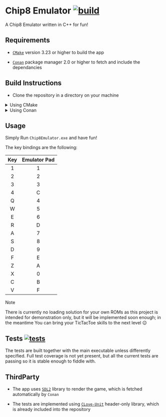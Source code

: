 # Chip8 Emulator [![build](https://github.com/DC20-dev/Chip8Emulator/actions/workflows/build.yml/badge.svg)](https://github.com/DC20-dev/Chip8Emulator/actions/workflows/build.yml)

A Chip8 Emulator written in C++  for fun!

## Requirements

* [`CMake`](https://cmake.org) version 3.23 or higher to build the app

* [`Conan`](https://conan.io/) package manager 2.0 or higher to fetch and include the dependancies

## Build Instructions

* Clone the repository in a directory on your machine

<details>

<summary>Using CMake</summary>

* Run ```conan install . --profile={your preferred conan profile}```

* Run `CMake` build system generation by either using editor features or by running ```cmake -B"./build"```

* Build the executable using the editor features or by running ```cmake --build "./build"```

</details>

<details>

<summary>Using Conan</summary>

* Run ```conan build . -pr={your preferred conan profile}```

</details>

## Usage

Simply Run `Chip8Emulator.exe` and have fun!

The key bindings are the following:

| Key | Emulator Pad |
| :----: | :-----: |
| 1 | 1 |
| 2 | 2 |
| 3 | 3 |
| 4 | C |
| Q | 4 |
| W | 5 |
| E | 6 |
| R | D |
| A | 7 |
| S | 8 |
| D | 9 |
| F | E |
| Z | A |
| X | 0 |
| C | B |
| V | F |

> [!NOTE]
> There is currently no loading solution for your own ROMs as this project is intended for demonstration only, but it will be implemented soon enough;
in the meantime You can bring your TicTacToe skills to the next level :wink:

## Tests [![tests](https://github.com/DC20-dev/Chip8Emulator/actions/workflows/tests.yml/badge.svg)](https://github.com/DC20-dev/Chip8Emulator/actions/workflows/tests.yml)

The tests are built together with the main executable unless differently specified.
Full test coverage is not yet present, but all the current tests are passing so it is stable enough to fiddle with.

## ThirdParty

* The app uses [`SDL2`](https://github.com/libsdl-org/SDL) library to render the game, which is fetched automatically by `Conan`

* The tests are implemented using [`CLove-Unit`](https://github.com/fdefelici/clove-unit) header-only library, which is already included into the repository
